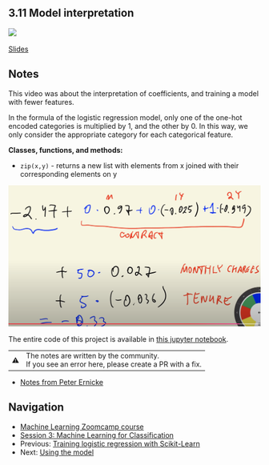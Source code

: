 ## 3.11 Model interpretation

<a href="https://www.youtube.com/watch?v=OUrlxnUAAEA&list=PL3MmuxUbc_hIhxl5Ji8t4O6lPAOpHaCLR"><img src="images/thumbnail-3-11.jpg"></a>

[Slides](https://www.slideshare.net/AlexeyGrigorev/ml-zoomcamp-3-machine-learning-for-classification)

## Notes

This video was about the interpretation of coefficients, and training a model with fewer features.

In the formula of the logistic regression model, only one of the one-hot encoded categories is multiplied by 1, and the other by 0. In this way, we only consider the appropriate category for each categorical feature.

**Classes, functions, and methods:**

- `zip(x,y)` - returns a new list with elements from x joined with their corresponding elements on y

![11-inteerpretation](./images/11-inteerpretation.png)

The entire code of this project is available in [this jupyter notebook](https://github.com/alexeygrigorev/mlbookcamp-code/blob/master/chapter-03-churn-prediction/03-churn.ipynb).

<table>
   <tr>
      <td>⚠️</td>
      <td>
         The notes are written by the community. <br>
         If you see an error here, please create a PR with a fix.
      </td>
   </tr>
</table>

- [Notes from Peter Ernicke](https://knowmledge.com/2023/10/01/ml-zoomcamp-2023-machine-learning-for-classification-part-11/)

## Navigation

- [Machine Learning Zoomcamp course](../)
- [Session 3: Machine Learning for Classification](./)
- Previous: [Training logistic regression with Scikit-Learn](10-training-log-reg.md)
- Next: [Using the model](12-using-log-reg.md)
